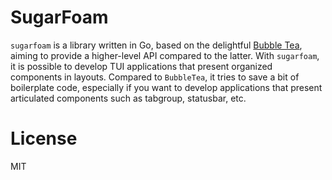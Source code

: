 # SugarFoam

`sugarfoam` is a library written in Go, based on the delightful [Bubble
Tea](https://github.com/charmbracelet/bubbletea), aiming to provide a higher-level API compared to the latter. With `sugarfoam`, it is possible to develop TUI applications that present organized components in layouts. Compared to `BubbleTea`, it tries to save a bit of boilerplate code, especially if you want to develop applications that present articulated components such as tabgroup, statusbar, etc.

# License

MIT
